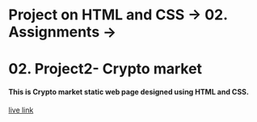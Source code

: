 # Project on HTML and CSS -> 02. Assignments ->
# 02. Project2- Crypto market
#### This is Crypto market static web page designed using HTML and CSS.

[live link](link "https://voluble-moxie-ce4c95.netlify.app/")
